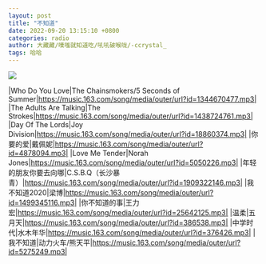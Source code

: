 ```yaml
---
layout: post
title: "不知道"
date: 2022-09-20 13:15:10 +0800
categories: radio
author: 大藏藏/噗嗤就知道吃/吼吼破喉咙/-ccrystal_
tags: 哈哈
---
```

![]({{site.baseurl}}/images/cover_20220920.jpg)

|Who Do You Love|The Chainsmokers/5 Seconds of Summer|https://music.163.com/song/media/outer/url?id=1344670477.mp3|
|The Adults Are Talking|The Strokes|https://music.163.com/song/media/outer/url?id=1438724761.mp3|
|Day Of The Lords|Joy Division|https://music.163.com/song/media/outer/url?id=18860374.mp3|
|你要的爱|戴佩妮|https://music.163.com/song/media/outer/url?id=4878094.mp3|
|Love Me Tender|Norah Jones|https://music.163.com/song/media/outer/url?id=5050226.mp3|
|年轻的朋友你要去向哪|C.S.B.Q（长沙暴青）|https://music.163.com/song/media/outer/url?id=1909322146.mp3|
|我不知道2020|梁博|https://music.163.com/song/media/outer/url?id=1499345116.mp3|
|你不知道的事|王力宏|https://music.163.com/song/media/outer/url?id=25642125.mp3|
|温柔|五月天|https://music.163.com/song/media/outer/url?id=386538.mp3|
|中学时代|水木年华|https://music.163.com/song/media/outer/url?id=376426.mp3|
|我不知道|动力火车/熊天平|https://music.163.com/song/media/outer/url?id=5275249.mp3|

